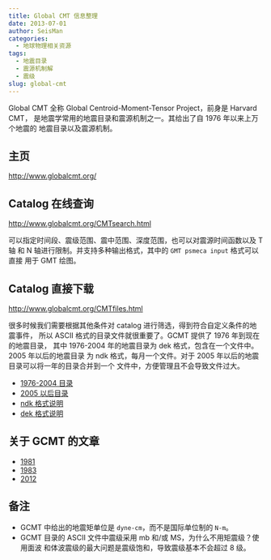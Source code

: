 ```yaml
---
title: Global CMT 信息整理
date: 2013-07-01
author: SeisMan
categories:
  - 地球物理相关资源
tags:
  - 地震目录
  - 震源机制解
  - 震级
slug: global-cmt
---
```


Global CMT 全称 Global Centroid-Moment-Tensor Project，前身是 Harvard CMT，
是地震学常用的地震目录和震源机制之一。其给出了自 1976 年以来上万个地震的
地震目录以及震源机制。

<!--more-->

## 主页

<http://www.globalcmt.org/>

## Catalog 在线查询

<http://www.globalcmt.org/CMTsearch.html>

可以指定时间段、震级范围、震中范围、深度范围，也可以对震源时间函数以及 T 轴
和 N 轴进行限制。并支持多种输出格式，其中的 `GMT psmeca input` 格式可以直接
用于 GMT 绘图。

## Catalog 直接下载

<http://www.globalcmt.org/CMTfiles.html>

很多时候我们需要根据其他条件对 catalog 进行筛选，得到符合自定义条件的地震事件，
所以 ASCII 格式的目录文件就很重要了。GCMT 提供了 1976 年到现在的地震目录，
其中 1976-2004 年的地震目录为 dek 格式，包含在一个文件中。2005 年以后的地震目录
为 ndk 格式，每月一个文件。对于 2005 年以后的地震目录可以将一年的目录合并到一个
文件中，方便管理且不会导致文件过大。

- [1976-2004 目录](http://www.ldeo.columbia.edu/~gcmt/projects/CMT/catalog/jan76_dec04.dek)
- [2005 以后目录](http://www.ldeo.columbia.edu/~gcmt/projects/CMT/catalog/NEW_MONTHLY/)
- [ndk 格式说明](http://www.ldeo.columbia.edu/~gcmt/projects/CMT/catalog/allorder.ndk_explained)
- [dek 格式说明](http://www.ldeo.columbia.edu/~gcmt/projects/CMT/catalog/allorder.dek_explained)

## 关于 GCMT 的文章

-   [1981](http://www.agu.org/pubs/crossref/1981/JB086iB04p02825.shtml)
-   [1983](http://www.agu.org/pubs/crossref/1983/JB088iB04p03247.shtml)
-   [2012](http://www.sciencedirect.com/science/article/pii/S0031920112000696)

## 备注

-   GCMT 中给出的地震矩单位是 `dyne-cm`，而不是国际单位制的 `N-m`。
-   GCMT 目录的 ASCII 文件中震级采用 mb 和/或 MS，为什么不用矩震级？使用面波
    和体波震级的最大问题是震级饱和，导致震级基本不会超过 8 级。
